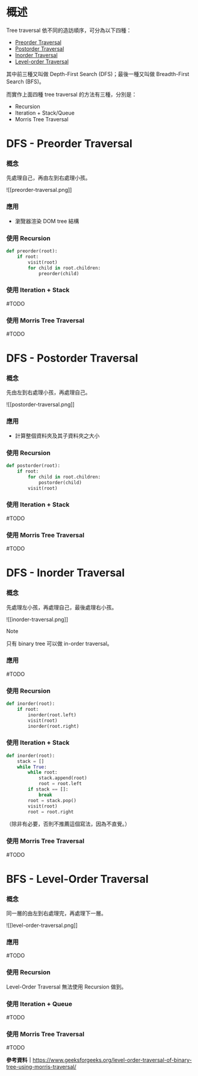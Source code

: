 # 概述

Tree traversal 依不同的造訪順序，可分為以下四種：

- [Preorder Traversal](<#DFS - Preorder Traversal>)
- [Postorder Traversal](<#DFS - Postorder Traversal>)
- [Inorder Traversal](<#DFS - Inorder Traversal>)
- [Level-order Traversal](<#BFS - Level-Order Traversal>)

其中前三種又叫做 Depth-First Search (DFS)；最後一種又叫做 Breadth-First Search (BFS)。

而實作上面四種 tree traversal 的方法有三種，分別是：

- Recursion
- Iteration + Stack/Queue
- Morris Tree Traversal

# DFS - Preorder Traversal

### 概念

先處理自己，再由左到右處理小孩。

![[preorder-traversal.png]]

### 應用

- 瀏覽器渲染 DOM tree 結構

### 使用 Recursion

```Python
def preorder(root):
    if root:
        visit(root)
        for child in root.children:
            preorder(child)
```

### 使用 Iteration + Stack

#TODO

### 使用 Morris Tree Traversal

#TODO

# DFS - Postorder Traversal

### 概念

先由左到右處理小孩，再處理自己。

![[postorder-traversal.png]]

### 應用

- 計算整個資料夾及其子資料夾之大小

### 使用 Recursion

```Python
def postorder(root):
    if root:
        for child in root.children:
            postorder(child)
        visit(root)
```

### 使用 Iteration + Stack

#TODO

### 使用 Morris Tree Traversal

#TODO

# DFS - Inorder Traversal

### 概念

先處理左小孩，再處理自己，最後處理右小孩。

![[inorder-traversal.png]]

>[!Note]
>只有 binary tree 可以做 in-order traversal。

### 應用

#TODO

### 使用 Recursion

```Python
def inorder(root):
    if root:
        inorder(root.left)
        visit(root)
        inorder(root.right)
```

### 使用 Iteration + Stack

```Python
def inorder(root):
    stack = []
    while True:
        while root:
            stack.append(root)
            root = root.left
        if stack == []:
            break
        root = stack.pop()
        visit(root)
        root = root.right
```

（除非有必要，否則不推薦這個寫法，因為不直覺。）

### 使用 Morris Tree Traversal

#TODO

# BFS - Level-Order Traversal

### 概念

同一層的由左到右處理完，再處理下一層。

![[level-order-traversal.png]]

### 應用

#TODO

### 使用 Recursion

Level-Order Traversal 無法使用 Recursion 做到。

### 使用 Iteration + Queue

#TODO

### 使用 Morris Tree Traversal

#TODO

**參考資料｜**<https://www.geeksforgeeks.org/level-order-traversal-of-binary-tree-using-morris-traversal/>
